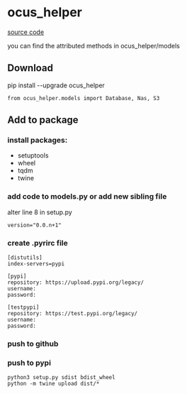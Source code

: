 # ocus_helper

[source code](https://github.com/megan-fillion/ocus_helper)

you can find the attributed methods in ocus_helper/models

## Download

pip install --upgrade ocus_helper

<pre><code>from ocus_helper.models import Database, Nas, S3</code></pre>

## Add to package

### install packages:
- setuptools
- wheel
- tqdm
- twine

### add code to models.py or add new sibling file

alter line 8 in setup.py
<pre><code>version="0.0.n+1"</code></pre>

### create .pyrirc file

<pre><code>[distutils] 
index-servers=pypi

[pypi]
repository: https://upload.pypi.org/legacy/ 
username: <your username>
password: <your password>

[testpypi]
repository: https://test.pypi.org/legacy/
username: <your username>
password: <your password>
</code></pre>

### push to github

### push to pypi

<pre><code>python3 setup.py sdist bdist_wheel
python -m twine upload dist/*
</code></pre>